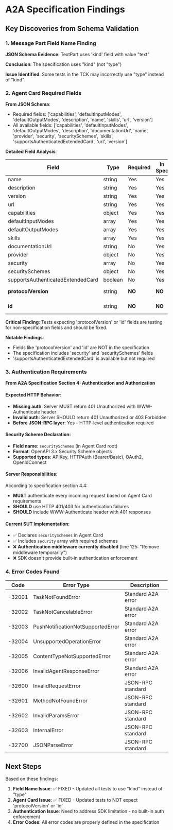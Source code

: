 # A2A Specification Findings

## Key Discoveries from Schema Validation

### 1. Message Part Field Name Finding

**JSON Schema Evidence**: TextPart uses 'kind' field with value "text"

**Conclusion**: The specification uses "kind" (not "type")

**Issue Identified**: Some tests in the TCK may incorrectly use "type" instead of "kind"

### 2. Agent Card Required Fields

**From JSON Schema**:
- Required fields: ['capabilities', 'defaultInputModes', 'defaultOutputModes', 'description', 'name', 'skills', 'url', 'version']
- All available fields: ['capabilities', 'defaultInputModes', 'defaultOutputModes', 'description', 'documentationUrl', 'name', 'provider', 'security', 'securitySchemes', 'skills', 'supportsAuthenticatedExtendedCard', 'url', 'version']

**Detailed Field Analysis**:

| Field | Type | Required | In Spec | In SDK | Notes |
|-------|------|----------|---------|--------|-------|
| name | string | Yes | Yes | Yes | |
| description | string | Yes | Yes | Yes | |
| version | string | Yes | Yes | Yes | |
| url | string | Yes | Yes | Yes | |
| capabilities | object | Yes | Yes | Yes | |
| defaultInputModes | array | Yes | Yes | Yes | |
| defaultOutputModes | array | Yes | Yes | Yes | |
| skills | array | Yes | Yes | Yes | |
| documentationUrl | string | No | Yes | Yes | Optional field |
| provider | object | No | Yes | Yes | Optional field |
| security | array | No | Yes | Yes | Optional field |
| securitySchemes | object | No | Yes | Yes | Optional field |
| supportsAuthenticatedExtendedCard | boolean | No | Yes | Yes | Optional field |
| **protocolVersion** | string | **NO** | **NO** | **NO** | **NOT in specification!** |
| **id** | string | **NO** | **NO** | **NO** | **NOT in specification!** |

**Critical Finding**: Tests expecting 'protocolVersion' or 'id' fields are testing for non-specification fields and should be fixed.

**Notable Findings**:
- Fields like 'protocolVersion' and 'id' are NOT in the specification
- The specification includes 'security' and 'securitySchemes' fields
- 'supportsAuthenticatedExtendedCard' is available but not required

### 3. Authentication Requirements

**From A2A Specification Section 4: Authentication and Authorization**

#### Expected HTTP Behavior:
- **Missing auth**: Server MUST return 401 Unauthorized with WWW-Authenticate header
- **Invalid auth**: Server SHOULD return 401 Unauthorized or 403 Forbidden
- **Before JSON-RPC layer**: Yes - HTTP-level authentication required

#### Security Scheme Declaration:
- **Field name**: `securitySchemes` (in Agent Card root)
- **Format**: OpenAPI 3.x Security Scheme objects
- **Supported types**: APIKey, HTTPAuth (Bearer/Basic), OAuth2, OpenIdConnect

#### Server Responsibilities:
According to specification section 4.4:
- **MUST** authenticate every incoming request based on Agent Card requirements
- **SHOULD** use HTTP 401/403 for authentication failures
- **SHOULD** include WWW-Authenticate header with 401 responses

#### Current SUT Implementation:
- ✅ Declares `securitySchemes` in Agent Card
- ✅ Includes `security` array with required schemes
- ❌ **Authentication middleware currently disabled** (line 125: "Remove middleware temporarily")
- ❌ SDK doesn't provide built-in authentication enforcement

### 4. Error Codes Found

| Code | Error Type | Description |
|------|------------|-------------|
| -32001 | TaskNotFoundError | Standard A2A error |
| -32002 | TaskNotCancelableError | Standard A2A error |
| -32003 | PushNotificationNotSupportedError | Standard A2A error |
| -32004 | UnsupportedOperationError | Standard A2A error |
| -32005 | ContentTypeNotSupportedError | Standard A2A error |
| -32006 | InvalidAgentResponseError | Standard A2A error |
| -32600 | InvalidRequestError | JSON-RPC standard |
| -32601 | MethodNotFoundError | JSON-RPC standard |
| -32602 | InvalidParamsError | JSON-RPC standard |
| -32603 | InternalError | JSON-RPC standard |
| -32700 | JSONParseError | JSON-RPC standard |

## Next Steps

Based on these findings:
1. **Field Name Issue**: ✅ FIXED - Updated all tests to use "kind" instead of "type"
2. **Agent Card Issue**: ✅ FIXED - Updated tests to NOT expect 'protocolVersion' or 'id'
3. **Authentication Issue**: Need to address SDK limitation - no built-in auth enforcement
4. **Error Codes**: All error codes are properly defined in the specification 